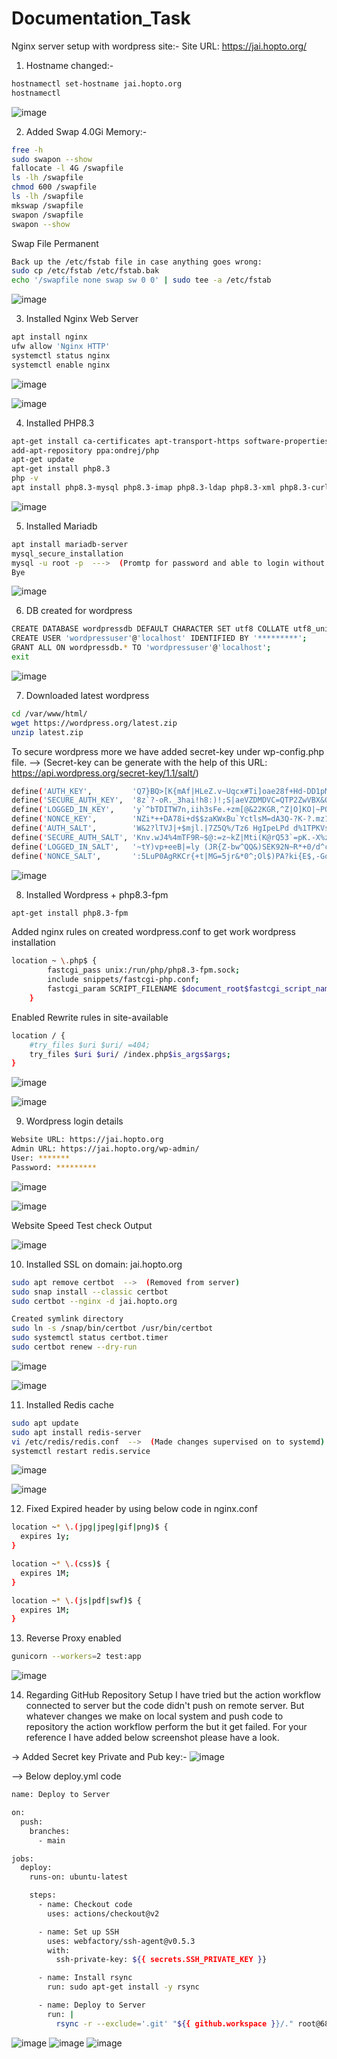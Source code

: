 # Documentation_Task

Nginx server setup with wordpress site:-
Site URL: https://jai.hopto.org/

1. Hostname changed:-
```sh
hostnamectl set-hostname jai.hopto.org
hostnamectl
```
![image](https://github.com/rootmarkjoy/Documentation_Task/assets/45856526/c2d9712b-aab8-410d-8dfa-8ed417adf77f)

2. Added Swap 4.0Gi Memory:-
```sh
free -h
sudo swapon --show
fallocate -l 4G /swapfile
ls -lh /swapfile
chmod 600 /swapfile
ls -lh /swapfile
mkswap /swapfile
swapon /swapfile
swapon --show
```
Swap File Permanent
```sh
Back up the /etc/fstab file in case anything goes wrong:
sudo cp /etc/fstab /etc/fstab.bak
echo '/swapfile none swap sw 0 0' | sudo tee -a /etc/fstab
```
![image](https://github.com/rootmarkjoy/Documentation_Task/assets/45856526/168975e3-b283-479d-93cc-e78813c9c75e)

3. Installed Nginx Web Server
```sh
apt install nginx
ufw allow 'Nginx HTTP'
systemctl status nginx
systemctl enable nginx
```
![image](https://github.com/rootmarkjoy/Documentation_Task/assets/45856526/991dc1da-d821-4eb2-ba58-8f659741aed1)

![image](https://github.com/rootmarkjoy/Documentation_Task/assets/45856526/91ff462a-909c-4279-876c-8c830c2ca32b)

4. Installed PHP8.3
```sh
apt-get install ca-certificates apt-transport-https software-properties-common
add-apt-repository ppa:ondrej/php
apt-get update
apt-get install php8.3
php -v
apt install php8.3-mysql php8.3-imap php8.3-ldap php8.3-xml php8.3-curl php8.3-mbstring php8.3-zip
```
![image](https://github.com/rootmarkjoy/Documentation_Task/assets/45856526/1467fdfa-d491-4041-9bf9-46b120ece81d)

5. Installed Mariadb
```sh
apt install mariadb-server
mysql_secure_installation
mysql -u root -p  --->  (Promtp for password and able to login without any issue)
Bye
```
![image](https://github.com/rootmarkjoy/Documentation_Task/assets/45856526/aafcbe48-18c3-4709-9dcd-8185e9342a2d)

6. DB created for wordpress
```sh
CREATE DATABASE wordpressdb DEFAULT CHARACTER SET utf8 COLLATE utf8_unicode_ci;
CREATE USER 'wordpressuser'@'localhost' IDENTIFIED BY '*********';
GRANT ALL ON wordpressdb.* TO 'wordpressuser'@'localhost';
exit
```
![image](https://github.com/rootmarkjoy/Documentation_Task/assets/45856526/fb1fab49-3288-4822-88d1-8a7d2c3b183e)

7. Downloaded latest wordpress
```sh
cd /var/www/html/
wget https://wordpress.org/latest.zip
unzip latest.zip
```
To secure wordpress more we have added secret-key under wp-config.php file.  -->  (Secret-key can be generate with the help of this URL: https://api.wordpress.org/secret-key/1.1/salt/)
```sh
define('AUTH_KEY',         'Q7}BQ>[K{mAf|HLeZ.v~Uqcx#Ti]oae28f+Hd-DD1pMn+8-t|JF6nk5<w^6?G-1>');
define('SECURE_AUTH_KEY',  '8z`?-oR._3hai!h8:)!;S|aeVZDMDVC=QTP2ZwVBX&QlFAA>p)1vcE^`aRc4Qfo~');
define('LOGGED_IN_KEY',    'y`^bTDITW7n,iih3sFe.+zm[@&22KGR,^Z|O]KO|~PQGhMgHi]i]+@lk$Df2>.lO');
define('NONCE_KEY',        'NZi*++DA78i+d$$zaKWxBu`YctlsM=dA3Q-?K-?.mz1MzG4i4mh`#f3t0xA#QOSZ');
define('AUTH_SALT',        'W&2?lTVJ|+$mjl.|7Z5Q%/Tz6 HgIpeLPd d%1TPKVs!z,)KVo/NHP!0jp2C&*rG');
define('SECURE_AUTH_SALT', 'Knv.wJ4%4mTF9R~$@:=z~kZ|Mti(K@rQ53`=pK.-X%z5md_?PI4U`wvXJ!fc<H~%');
define('LOGGED_IN_SALT',   '~tY)vp+eeB|=ly (JR{Z-bw^QQ&)SEK92N~R*+0/d^cPc<mA^AwNC]4|NEr{q<6x');
define('NONCE_SALT',       ':5LuP0AgRKCr{+t|MG=5jr&*0^;Ol$)PA?ki{E$,-GqT65HA@|&%(2}f,C[/p4&5');
```
![image](https://github.com/rootmarkjoy/Documentation_Task/assets/45856526/99bc3418-af3b-4520-a7ea-0ada158af307)

8. Installed Wordpress + php8.3-fpm
```sh
apt-get install php8.3-fpm
```
Added nginx rules on created wordpress.conf to get work wordpress installation
```sh
location ~ \.php$ {
        fastcgi_pass unix:/run/php/php8.3-fpm.sock;
        include snippets/fastcgi-php.conf;
        fastcgi_param SCRIPT_FILENAME $document_root$fastcgi_script_name;
    }
```
Enabled Rewrite rules in site-available
```sh
location / {
    #try_files $uri $uri/ =404;
    try_files $uri $uri/ /index.php$is_args$args;
}
```
![image](https://github.com/rootmarkjoy/Documentation_Task/assets/45856526/95612645-ba38-46e5-bec6-f54c0bea665e)

![image](https://github.com/rootmarkjoy/Documentation_Task/assets/45856526/ce2e59c4-a010-4d35-9ca7-4e4126276dd8)

9. Wordpress login details
```sh
Website URL: https://jai.hopto.org
Admin URL: https://jai.hopto.org/wp-admin/
User: *******
Password: *********
```
![image](https://github.com/rootmarkjoy/Documentation_Task/assets/45856526/31fc8bd1-5151-455c-92e6-3089a38d43d0)

![image](https://github.com/rootmarkjoy/Documentation_Task/assets/45856526/8f88aa44-73dd-4ba7-94ec-a83a18ac9355)

Website Speed Test check Output

![image](https://github.com/rootmarkjoy/Documentation_Task/assets/45856526/493e90e4-93ee-4d2f-8565-b8d4bc081874)


10. Installed SSL on domain: jai.hopto.org
```sh
sudo apt remove certbot  -->  (Removed from server)
sudo snap install --classic certbot
sudo certbot --nginx -d jai.hopto.org

Created symlink directory
sudo ln -s /snap/bin/certbot /usr/bin/certbot
sudo systemctl status certbot.timer
sudo certbot renew --dry-run
```
![image](https://github.com/rootmarkjoy/Documentation_Task/assets/45856526/6b7142a8-542f-473e-9610-4346a7e991c0)

![image](https://github.com/rootmarkjoy/Documentation_Task/assets/45856526/119c2e1e-c5ef-4bf7-87e3-dec3a0bf895c)

11. Installed Redis cache
```sh
sudo apt update
sudo apt install redis-server
vi /etc/redis/redis.conf  -->  (Made changes supervised on to systemd)
systemctl restart redis.service
```
![image](https://github.com/rootmarkjoy/Documentation_Task/assets/45856526/ac49dc81-300f-4b14-b7e4-194c256dfcbd)

![image](https://github.com/rootmarkjoy/Documentation_Task/assets/45856526/97f8279e-a970-4c81-a5a2-5fdbd32d9007)

12. Fixed Expired header by using below code in nginx.conf
```sh
location ~* \.(jpg|jpeg|gif|png)$ {
  expires 1y;
}

location ~* \.(css)$ {
  expires 1M;
}

location ~* \.(js|pdf|swf)$ {
  expires 1M;
}
```
13. Reverse Proxy enabled
```sh
gunicorn --workers=2 test:app
```
![image](https://github.com/rootmarkjoy/Documentation_Task/assets/45856526/e68b1df4-8e74-438a-9b29-83a51663bc93)

14. Regarding GitHub Repository Setup I have tried but the action workflow connected to server but the code didn't push on remote server. But whatever changes we make on local system and push code to repository the action workflow perform the but it get failed. For your reference I have added below screenshot please have a look.

-> Added Secret key Private and Pub key:-
![image](https://github.com/rootmarkjoy/Documentation_Task/assets/45856526/dbb6b5d3-5c56-4257-9fb0-3b07d97bab38)

--> Below deploy.yml code
```sh
name: Deploy to Server

on:
  push:
    branches:
      - main

jobs:
  deploy:
    runs-on: ubuntu-latest

    steps:
      - name: Checkout code
        uses: actions/checkout@v2

      - name: Set up SSH
        uses: webfactory/ssh-agent@v0.5.3
        with:
          ssh-private-key: ${{ secrets.SSH_PRIVATE_KEY }}

      - name: Install rsync
        run: sudo apt-get install -y rsync

      - name: Deploy to Server
        run: |
          rsync -r --exclude='.git' "${{ github.workspace }}/." root@68.183.83.66:/var/www/jai.hopto.org/html/wordpress
```
![image](https://github.com/rootmarkjoy/Documentation_Task/assets/45856526/2124b4e7-de41-4617-9ee5-aaf34e9eeafa)
![image](https://github.com/rootmarkjoy/Documentation_Task/assets/45856526/e4fc9a65-ea9c-4b56-ba00-b597675f03a8)
![image](https://github.com/rootmarkjoy/Documentation_Task/assets/45856526/c85362e8-5f1c-4366-8024-904c9a0942fa)




